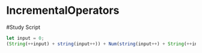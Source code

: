 # IncrementalOperators

#Study Script
```Javascript
let input = 0;
(String(++input) + string(input++)) + Num(string(input++) + String(++input))
```
